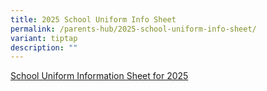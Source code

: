 ```yaml
---
title: 2025 School Uniform Info Sheet
permalink: /parents-hub/2025-school-uniform-info-sheet/
variant: tiptap
description: ""
---
```

<p><a href="/files/School_Uniform_Info_Sheet.pdf" rel="noopener nofollow" target="_blank">School Uniform Information Sheet for 2025</a>
</p>